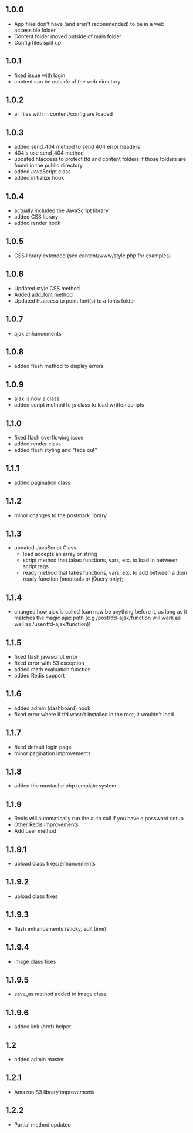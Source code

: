 ## 1.0.0

* App files don't have (and aren't recommended) to be in a web accessible folder
* Content folder moved outside of main folder
* Config files split up

## 1.0.1

* fixed issue with login
* content can be outside of the web directory

## 1.0.2

* all files with in content/config are loaded

## 1.0.3

* added send_404 method to send 404 error headers
* 404's use send_404 method
* updated htaccess to protect tfd and content folders if those folders are found in the public directory
* added JavaScript class
* added initialize hook

## 1.0.4

* actually included the JavaScript library
* added CSS library
* added render hook

## 1.0.5

* CSS library extended (see content/www/style.php for examples)

## 1.0.6

* Updated style CSS method
* Added add_font method
* Updated htaccess to point font(s) to a fonts folder

## 1.0.7

* ajax enhancements

## 1.0.8

* added flash method to display errors

## 1.0.9

* ajax is now a class
* added script method to js class to load written scripts

## 1.1.0

* fixed flash overflowing issue
* added render class
* added flash styling and "fade out"

## 1.1.1

* added pagination class

## 1.1.2

* minor changes to the postmark library

## 1.1.3

* updated JavaScript Class
  * load accepts an array or string
  * script method that takes functions, vars, etc. to load in between script tags
  * ready method that takes functions, vars, etc. to add between a dom ready function (mootools or jQuery only);

## 1.1.4

* changed how ajax is called (can now be anything before it, as long as it matches the magic ajax path (e.g /post/tfd-ajax/function will work as well as /user/tfd-ajax/function))

## 1.1.5

* fixed flash javascript error
* fixed error with S3 exception
* added math evaluation function
* added Redis support

## 1.1.6

* added admin (dashboard) hook
* fixed error where if tfd wasn't installed in the root, it wouldn't load

## 1.1.7

* fixed default login page
* minor pagination improvements

## 1.1.8

* added the mustache.php template system

## 1.1.9

* Redis will automatically run the auth call if you have a password setup
* Other Redis improvements
* Add user method

## 1.1.9.1

* upload class fixes/enhancements

## 1.1.9.2

* upload class fixes

## 1.1.9.3

* flash enhancements (sticky, edit time)

## 1.1.9.4

* image class fixes

## 1.1.9.5

* save_as method added to image class

## 1.1.9.6

* added link (href) helper

## 1.2

* added admin master

## 1.2.1

* Amazon S3 library improvements

## 1.2.2

* Partial method updated
